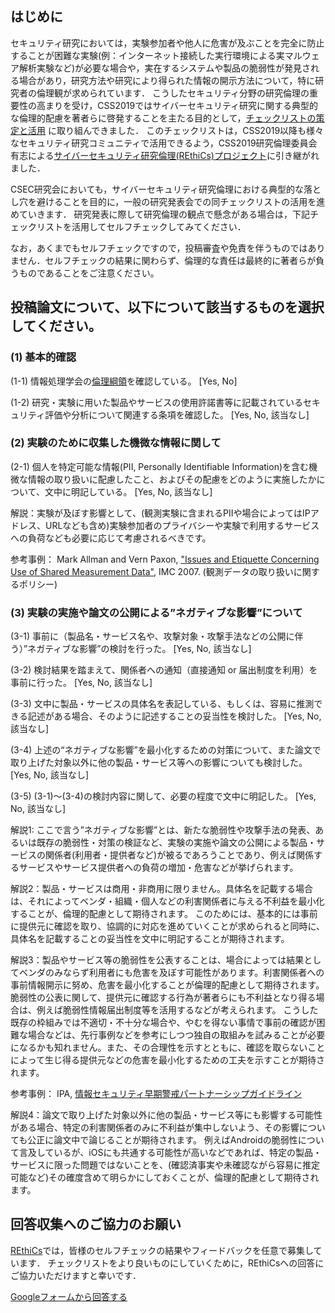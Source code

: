 ## はじめに

セキュリティ研究においては，実験参加者や他人に危害が及ぶことを完全に防止することが困難な実験(例：インターネット接続した実行環境による実マルウェア解析実験など)が必要な場合や，実在するシステムや製品の脆弱性が発見される場合があり，研究方法や研究により得られた情報の開示方法について，特に研究者の倫理観が求められています．
こうしたセキュリティ分野の研究倫理の重要性の高まりを受け，CSS2019ではサイバーセキュリティ研究に関する典型的な倫理的配慮を著者らに啓発することを主たる目的として，[チェックリストの策定と活用](http://www.iwsec.org/css/2019/ethics_list.html)
に取り組んできました．
このチェックリストは，CSS2019以降も様々なセキュリティ研究コミュニティで活用できるよう，CSS2019研究倫理委員会有志による[サイバーセキュリティ研究倫理(REthiCs)プロジェクト](https://github.com/REthiCs/checklist/blob/master/README.ja.md)に引き継がれました．

CSEC研究会においても，サイバーセキュリティ研究倫理における典型的な落とし穴を避けることを目的に，一般の研究発表会での同チェックリストの活用を進めていきます．
研究発表に際して研究倫理の観点で懸念がある場合は，下記チェックリストを活用してセルフチェックしてみてください．

なお，あくまでもセルフチェックですので，投稿審査や免責を伴うものではありません．セルフチェックの結果に関わらず、倫理的な責任は最終的に著者らが負うものであることをご注意ください。

## 投稿論文について、以下について該当するものを選択してください。

### (1) 基本的確認
(1-1) 情報処理学会の[倫理綱領](https://www.ipsj.or.jp/ipsjcode.html)を確認している。
[Yes, No]


<!--
- [ ] Yes
- [ ] No
-->

(1-2) 研究・実験に用いた製品やサービスの使用許諾書等に記載されているセキュリティ評価や分析について関連する条項を確認した。 
[Yes, No, 該当なし]

<!--
- [ ] Yes
- [ ] No
- [ ] 該当なし
-->

### (2) 実験のために収集した機微な情報に関して
(2-1) 個人を特定可能な情報(PII, Personally Identifiable Information)を含む機微な情報の取り扱いに配慮したこと、およびその配慮をどのように実施したかについて、文中に明記している。
[Yes, No, 該当なし]

<!--
- [ ] Yes
- [ ] No
- [ ] 該当なし
-->

解説：実験が及ぼす影響として、(観測実験に含まれるPIIや場合によってはIPアドレス、URLなども含め)実験参加者のプライバシーや実験で利用するサービスへの負荷なども必要に応じて考慮されるべきです。

参考事例：
Mark Allman and Vern Paxon, ["Issues and Etiquette Concerning Use of Shared Measurement Data"](http://conferences.sigcomm.org/imc/2007/papers/imc80.pdf), IMC 2007. (観測データの取り扱いに関するポリシー)

### (3) 実験の実施や論文の公開による”ネガティブな影響”について

(3-1) 事前に（製品名・サービス名や、攻撃対象・攻撃手法などの公開に伴う）”ネガティブな影響”の検討を行った。
[Yes, No, 該当なし]

<!--
- [ ] Yes
- [ ] No
- [ ] 該当なし
-->


(3-2) 検討結果を踏まえて、関係者への通知（直接通知 or 届出制度を利用）を事前に行った。
[Yes, No, 該当なし]

<!--
- [ ] Yes
- [ ] No
- [ ] 該当なし
-->

(3-3) 文中に製品・サービスの具体名を表記している、もしくは、容易に推測できる記述がある場合、そのように記述することの妥当性を検討した。
[Yes, No, 該当なし]

<!--
- [ ] Yes
- [ ] No
- [ ] 該当なし
-->

(3-4) 上述の“ネガティブな影響”を最小化するための対策について、また論文で取り上げた対象以外に他の製品・サービス等への影響についても検討した。
[Yes, No, 該当なし]

<!--
- [ ] Yes
- [ ] No
- [ ] 該当なし
-->

(3-5) (3-1)〜(3-4)の検討内容に関して、必要の程度で文中に明記した。
[Yes, No, 該当なし]

<!--
- [ ] Yes
- [ ] No
- [ ] 該当なし
-->

解説1: ここで言う”ネガティブな影響”とは、新たな脆弱性や攻撃手法の発表、あるいは既存の脆弱性・対策の検証など、実験の実施や論文の公開による製品・サービスの関係者(利用者・提供者など)が被るであろうことであり、例えば関係するサービスやサービス提供者への負荷の増加・危害などが挙げられます。


解説2：製品・サービスは商用・非商用に限りません。具体名を記載する場合は、それによってベンダ・組織・個人などの利害関係者に与える不利益を最小化することが、倫理的配慮として期待されます。
このためには、基本的には事前に提供元に確認を取り、協調的に対応を進めていくことが求められると同時に、具体名を記載することの妥当性を文中に明記することが期待されます。

解説3：製品やサービス等の脆弱性を公表することは、場合によっては結果としてベンダのみならず利用者にも危害を及ぼす可能性があります。利害関係者への事前情報開示に努め、危害を最小化することが倫理的配慮として期待されます。
脆弱性の公表に関して、提供元に確認する行為が著者らにも不利益となり得る場合は、例えば脆弱性情報届出制度等を活用するなどが考えられます。
こうした既存の枠組みでは不適切・不十分な場合や、やむを得ない事情で事前の確認が困難な場合などは、先行事例などを参考にしつつ独自の取組みを試みることが必要になるかも知れません。また、その合理性を示すとともに、確認を取らないことによって生じ得る提供元などの危害を最小化するための工夫を示すことが期待されます。

参考事例：
IPA, [情報セキュリティ早期警戒パートナーシップガイドライン](https://www.ipa.go.jp/security/ciadr/partnership_guide.html) 

解説4：論文で取り上げた対象以外に他の製品・サービス等にも影響する可能性がある場合、特定の利害関係者のみに不利益が集中しないよう、その影響についても公正に論文中で論じることが期待されます。
例えばAndroidの脆弱性について言及しているが、iOSにも共通する可能性が高いなどであれば、特定の製品・サービスに限った問題ではないことを、(確認済事実や未確認ながら容易に推定可能など)その確度含めて明らかにしておくことが、倫理的配慮として期待されます。

## 回答収集へのご協力のお願い
[REthiCs](https://github.com/REthiCs/checklist/blob/master/README.ja.md)では，皆様のセルフチェックの結果やフィードバックを任意で募集しています．
チェックリストをより良いものにしていくために，REthiCsへの回答にご協力いただけますと幸いです．

[Googleフォームから回答する](https://docs.google.com/forms/d/e/1FAIpQLSciTTbozRq91YVDcmJ2RImyxpcpyeIktsOwMnhWMbX274GTtg/viewform)

